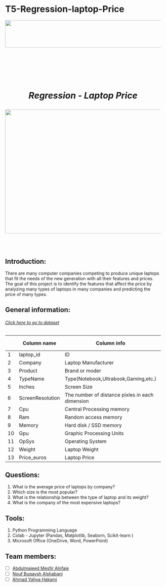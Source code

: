 # T5-Regression-laptop-Price

<img align="right" width="600" height="88" src="https://user-images.githubusercontent.com/90325060/143451566-329ef167-ee74-4980-a480-111845082bfe.PNG">


\
&nbsp;
\
&nbsp;

\
&nbsp;
\
&nbsp;


 # <p  align="center">  *Regression - Laptop Price* </p>

<p align="center">
  <img width="560" height="400" src='https://user-images.githubusercontent.com/90325060/143448928-4e2e8eb1-32eb-4254-9f6e-df341ea57c7c.png'>
</p>


\
&nbsp;

## Introduction:
There are many computer companies competing to produce unique laptops that fit the needs of the new generation with all their features and prices. The goal of this project is to identify the features that affect the price by analyzing many types of laptops in many companies and predicting the price of many types.

## General information:
 ###### [Click here to go to dataset](https://www.kaggle.com/muhammetvarl/laptop-price/)
|  | Column name | Column info  | Column type |
|-- |--|--| --|
|1| laptop_id | ID  | int64 |
|2|Company|Laptop Manufacturer|object|
|3|Product|Brand or moder|object|
|4|TypeName|Type(Notebook,Ultrabook,Gaming,etc.)|object|
|5|Inches|Screen Size|float64|
|6|ScreenResolution|The number of distance pixles in each dimension|object|
|7|Cpu|Central Processing memory|object|
|8|Ram|Random access memory|object|
|9|Memory|Hard disk / SSD memory|object|
|10|Gpu|Graphic Processing Units|object|
|11|OpSys|Operating System|object|
|12|Weight|Laptop Weight|object|
|13|Price_euros|Laptop Price|float64|



## Questions: <br/>
 1. What is the average price of laptops by company?
 2. Which size is the most popular?
 3. What is the relationship between the type of laptop and its weight?
 4. What is the company of the most expensive laptops?


## Tools:
1. Python Programming Language
2. Colab - Jupyter (Pandas, Matplotlib, Seaborn, Scikit-learn )
3. Microsoft Office (OneDrive, Word, PowerPoint)


## Team members:
- [ ]  [Abdulmajeed Mesfir Alnfaie](https://github.com/AbdulamjeedAlnefaie)
- [ ]  [Nouf Buqaysh Alshabani](https://github.com/Noufalshabani)
- [ ]  [Ahmad Yahya Hakami](https://github.com/AhmadHakami)
